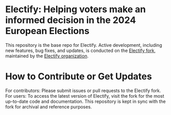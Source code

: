 # Electify: Helping voters make an informed decision in the 2024 European Elections
This repository is the base repo for Electify. Active development, including new features, bug fixes, and updates, is conducted on the [Electify fork](https://github.com/electify-eu/europarl-ai), maintained by the [Electify organization](https://github.com/electify-eu).

# How to Contribute or Get Updates
For contributors: Please submit issues or pull requests to the Electify fork.
For users: To access the latest version of Electify, visit the fork for the most up-to-date code and documentation.
This repository is kept in sync with the fork for archival and reference purposes.
